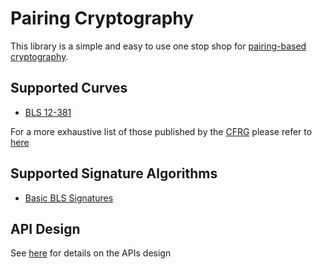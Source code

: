 # Pairing Cryptography

This library is a simple and easy to use one stop shop for [pairing-based cryptography](https://en.wikipedia.org/wiki/Pairing-based_cryptography).

## Supported Curves

- [BLS 12-381](https://tools.ietf.org/html/draft-irtf-cfrg-pairing-friendly-curves-09#section-4.2.1)

For a more exhaustive list of those published by the [CFRG](https://irtf.org/cfrg) please refer to [here](https://tools.ietf.org/html/draft-irtf-cfrg-pairing-friendly-curves-09)

## Supported Signature Algorithms

- [Basic BLS Signatures](https://tools.ietf.org/html/draft-irtf-cfrg-bls-signature-04#section-3.1)

## API Design

See [here](API.md) for details on the APIs design
